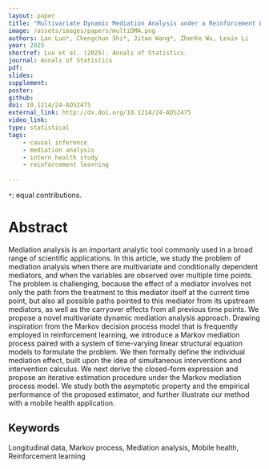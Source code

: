 ```yaml
---
layout: paper
title: "Multivariate Dynamic Mediation Analysis under a Reinforcement Learning Framework"
image: /assets/images/papers/multiDMA.png
authors: Lan Luo*, Chengchun Shi*, Jitao Wang*, Zhenke Wu, Lexin Li
year: 2025
shortref: Luo et al. (2025). Annals of Statistics.
journal: Annals of Statistics
pdf: 
slides: 
supplement:
poster: 
github: 
doi: 10.1214/24-AOS2475
external_link: http://dx.doi.org/10.1214/24-AOS2475
video_link: 
type: statistical
tags:
    - causal inference
    - mediation analysis
    - intern health study
    - reinforcement learning
 
---
```


`*`: equal contributions.    

# Abstract

Mediation analysis is an important analytic tool commonly used in a broad range of scientific applications. In this article, we study the problem of mediation analysis when there are multivariate and conditionally dependent mediators, and when the variables are observed over multiple time points. The problem is challenging, because the effect of a mediator involves not only the path from the treatment to this mediator itself at the current time point, but also all possible paths pointed to this mediator from its upstream mediators, as well as the carryover effects from all previous time points. We propose a novel multivariate dynamic mediation analysis approach. Drawing inspiration from the Markov decision process model that is frequently employed in reinforcement learning, we introduce a Markov mediation process paired with a system of time-varying linear structural equation models to formulate the problem. We then formally define the individual mediation effect, built upon the idea of simultaneous interventions and intervention calculus. We next derive the closed-form expression and propose an iterative estimation procedure under the Markov mediation process model. We study both the asymptotic property and the empirical performance of the proposed estimator, and further illustrate our method with a mobile health application. 


## Keywords

Longitudinal data, Markov process, Mediation analysis, Mobile health, Reinforcement learning